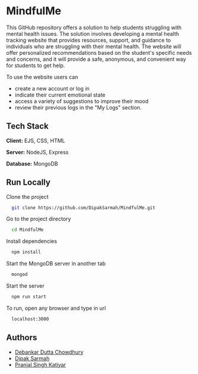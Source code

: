 # MindfulMe

This GitHub repository offers a solution to help students struggling with mental health issues. The solution involves developing a mental health tracking website that provides resources, support, and guidance to individuals who are struggling with their mental health. The website will offer personalized recommendations based on the student's specific needs and concerns, and it will provide a safe, anonymous, and convenient way for students to get help.

To use the website users can
- create a new account or log in
- indicate their current emotional state
- access a variety of suggestions to improve their mood
- review their previous logs in the "My Logs" section.


## Tech Stack

**Client:** EJS, CSS, HTML

**Server:** NodeJS, Express

**Database:** MongoDB


## Run Locally

Clone the project

```bash
  git clone https://github.com/DipakSarmah/MindfulMe.git
```

Go to the project directory

```bash
  cd MindfulMe
```

Install dependencies

```bash
  npm install
```
Start the MongoDB server in another tab

```bash
  mongod
```

Start the server

```bash
  npm run start
```


To run, open any browser and type in url

```bash
  localhost:3000
```


## Authors

- [Debankar Dutta Chowdhury](https://www.github.com/deedeecee)
- [Dipak Sarmah](https://www.github.com/DipakSarmah)
- [Pranjal Singh Katiyar](https://www.github.com/PranjalSK03)
